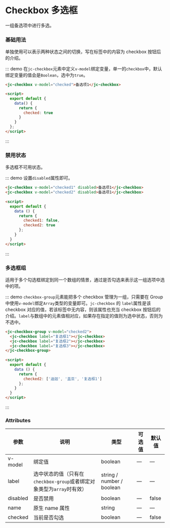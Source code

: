 # Checkbox 多选框

一组备选项中进行多选。

### 基础用法

单独使用可以表示两种状态之间的切换，写在标签中的内容为 checkbox 按钮后的介绍。

::: demo 在`jc-checkbox`元素中定义`v-model`绑定变量，单一的`checkbox`中，默认绑定变量的值会是`Boolean`，选中为`true`。

```html
<jc-checkbox v-model="checked">备选项1</jc-checkbox>

<script>
  export default {
    data() {
      return {
        checked: true
      }
    }
  };
</script>
```

:::

### 禁用状态

多选框不可用状态。

::: demo 设置`disabled`属性即可。

```html
<jc-checkbox v-model="checked1" disabled>备选项1</jc-checkbox>
<jc-checkbox v-model="checked2" disabled>备选项1</jc-checkbox>
  
<script>
  export default {
    data () {
      return {
        checked1: false,
        checked2: true
      };
    }
  }
</script>
```

:::

### 多选框组

适用于多个勾选框绑定到同一个数组的情景，通过是否勾选来表示这一组选项中选中的项。

::: demo `checkbox-group`元素能把多个 checkbox 管理为一组，只需要在 Group 中使用`v-model`绑定`Array`类型的变量即可。`jc-checkbox` 的 `label`属性是该 checkbox 对应的值，若该标签中无内容，则该属性也充当 checkbox 按钮后的介绍。`label`与数组中的元素值相对应，如果存在指定的值则为选中状态，否则为不选中。

```html
<jc-checkbox-group v-model="checked2">
  <jc-checkbox label="复选框1"></jc-checkbox>
  <jc-checkbox label="复选框2"></jc-checkbox>
  <jc-checkbox label="复选框3"></jc-checkbox>
</jc-checkbox-group>
  
<script>
  export default {
    data () {
      return {
        checked2: ['迪迦', '盖亚', '复选框1']
      };
    }
  }
</script>
```

:::

### Attributes

| 参数     | 说明                                                         | 类型                      | 可选值 | 默认值 |
| -------- | ------------------------------------------------------------ | ------------------------- | ------ | ------ |
| v-model  | 绑定值                                                       | boolean                   | —      | —      |
| label    | 选中状态的值（只有在`checkbox-group`或者绑定对象类型为`array`时有效） | string / number / boolean | —      | —      |
| disabled | 是否禁用                                                     | boolean                   | —      | false  |
| name     | 原生 name 属性                                               | string                    | —      | —      |
| checked  | 当前是否勾选                                                 | boolean                   | —      | false  |